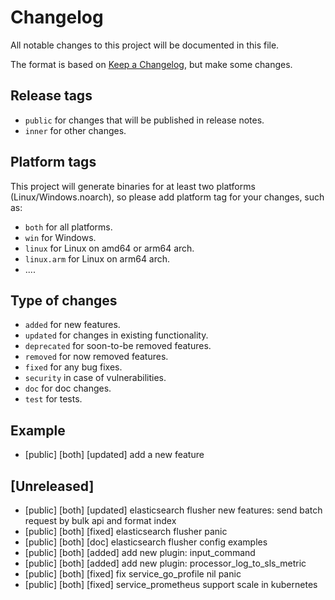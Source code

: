 # Changelog

All notable changes to this project will be documented in this file.

The format is based on [Keep a Changelog](https://keepachangelog.com/en/1.0.0/), but make some changes.

## Release tags

- `public` for changes that will be published in release notes.
- `inner` for other changes.

## Platform tags

This project will generate binaries for at least two platforms (Linux/Windows.noarch), so please add platform tag for
your changes, such as:

- `both` for all platforms.
- `win` for Windows.
- `linux` for Linux on amd64 or arm64 arch.
- `linux.arm` for Linux on arm64 arch.
- ....

## Type of changes

- `added` for new features.
- `updated` for changes in existing functionality.
- `deprecated` for soon-to-be removed features.
- `removed` for now removed features.
- `fixed` for any bug fixes.
- `security` in case of vulnerabilities.
- `doc` for doc changes.
- `test` for tests.

## Example

- [public] [both] [updated] add a new feature

## [Unreleased]

- [public] [both] [updated] elasticsearch flusher new features: send batch request by bulk api and format index
- [public] [both] [fixed] elasticsearch flusher panic
- [public] [both] [doc] elasticsearch flusher config examples
- [public] [both] [added] add new plugin: input_command
- [public] [both] [added] add new plugin: processor_log_to_sls_metric
- [public] [both] [fixed] fix service_go_profile nil panic
- [public] [both] [fixed] service_prometheus support scale in kubernetes